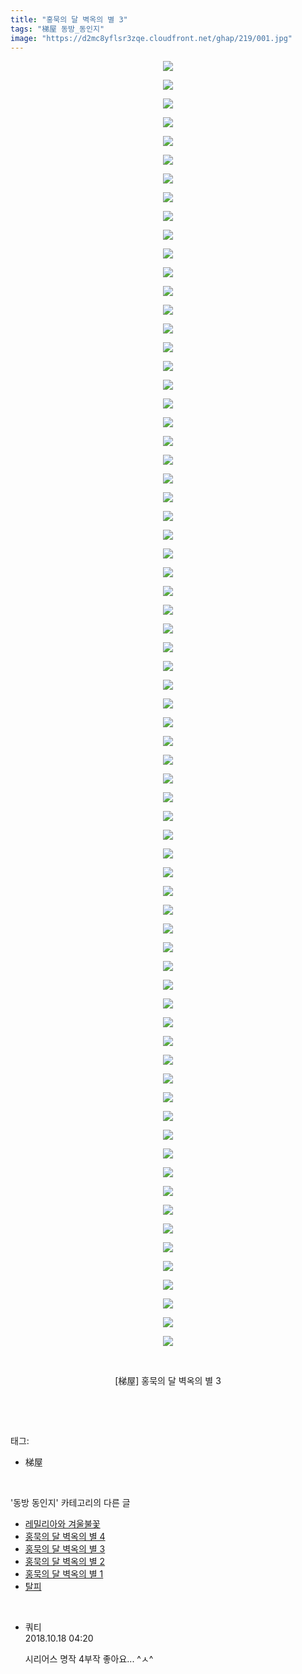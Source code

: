 ```yaml
---
title: "홍묵의 달 벽옥의 별 3"
tags: "梯屋 동방_동인지"
image: "https://d2mc8yflsr3zqe.cloudfront.net/ghap/219/001.jpg"
---
```

<div class="article">
<p style="text-align: center; clear: none; float: none;"><img src="{{ site.imgserver2 }}/ghap/219/001.jpg"/></p>
<p style="text-align: center; clear: none; float: none;"><img src="{{ site.imgserver2 }}/ghap/219/002.jpg"/></p>
<p style="text-align: center; clear: none; float: none;"><img src="{{ site.imgserver2 }}/ghap/219/003.jpg"/></p>
<p style="text-align: center; clear: none; float: none;"><img src="{{ site.imgserver2 }}/ghap/219/004.jpg"/></p>
<p style="text-align: center; clear: none; float: none;"><img src="{{ site.imgserver2 }}/ghap/219/005.jpg"/></p>
<p style="text-align: center; clear: none; float: none;"><img src="{{ site.imgserver2 }}/ghap/219/006.jpg"/></p>
<p style="text-align: center; clear: none; float: none;"><img src="{{ site.imgserver2 }}/ghap/219/007.jpg"/></p>
<p style="text-align: center; clear: none; float: none;"><img src="{{ site.imgserver2 }}/ghap/219/008.jpg"/></p>
<p style="text-align: center; clear: none; float: none;"><img src="{{ site.imgserver2 }}/ghap/219/009.jpg"/></p>
<p style="text-align: center; clear: none; float: none;"><img src="{{ site.imgserver2 }}/ghap/219/010.jpg"/></p>
<p style="text-align: center; clear: none; float: none;"><img src="{{ site.imgserver2 }}/ghap/219/011.jpg"/></p>
<p style="text-align: center; clear: none; float: none;"><img src="{{ site.imgserver2 }}/ghap/219/012.jpg"/></p>
<p style="text-align: center; clear: none; float: none;"><img src="{{ site.imgserver2 }}/ghap/219/013.jpg"/></p>
<p style="text-align: center; clear: none; float: none;"><img src="{{ site.imgserver2 }}/ghap/219/014.jpg"/></p>
<p style="text-align: center; clear: none; float: none;"><img src="{{ site.imgserver2 }}/ghap/219/015.jpg"/></p>
<p style="text-align: center; clear: none; float: none;"><img src="{{ site.imgserver2 }}/ghap/219/016.jpg"/></p>
<p style="text-align: center; clear: none; float: none;"><img src="{{ site.imgserver2 }}/ghap/219/017.jpg"/></p>
<p style="text-align: center; clear: none; float: none;"><img src="{{ site.imgserver2 }}/ghap/219/018.jpg"/></p>
<p style="text-align: center; clear: none; float: none;"><img src="{{ site.imgserver2 }}/ghap/219/019.jpg"/></p>
<p style="text-align: center; clear: none; float: none;"><img src="{{ site.imgserver2 }}/ghap/219/020.jpg"/></p>
<p style="text-align: center; clear: none; float: none;"><img src="{{ site.imgserver2 }}/ghap/219/021.jpg"/></p>
<p style="text-align: center; clear: none; float: none;"><img src="{{ site.imgserver2 }}/ghap/219/022.jpg"/></p>
<p style="text-align: center; clear: none; float: none;"><img src="{{ site.imgserver2 }}/ghap/219/023.jpg"/></p>
<p style="text-align: center; clear: none; float: none;"><img src="{{ site.imgserver2 }}/ghap/219/024.jpg"/></p>
<p style="text-align: center; clear: none; float: none;"><img src="{{ site.imgserver2 }}/ghap/219/025.jpg"/></p>
<p style="text-align: center; clear: none; float: none;"><img src="{{ site.imgserver2 }}/ghap/219/026.jpg"/></p>
<p style="text-align: center; clear: none; float: none;"><img src="{{ site.imgserver2 }}/ghap/219/027.jpg"/></p>
<p style="text-align: center; clear: none; float: none;"><img src="{{ site.imgserver2 }}/ghap/219/028.jpg"/></p>
<p style="text-align: center; clear: none; float: none;"><img src="{{ site.imgserver2 }}/ghap/219/029.jpg"/></p>
<p style="text-align: center; clear: none; float: none;"><img src="{{ site.imgserver2 }}/ghap/219/030.jpg"/></p>
<p style="text-align: center; clear: none; float: none;"><img src="{{ site.imgserver2 }}/ghap/219/031.jpg"/></p>
<p style="text-align: center; clear: none; float: none;"><img src="{{ site.imgserver2 }}/ghap/219/032.jpg"/></p>
<p style="text-align: center; clear: none; float: none;"><img src="{{ site.imgserver2 }}/ghap/219/033.jpg"/></p>
<p style="text-align: center; clear: none; float: none;"><img src="{{ site.imgserver2 }}/ghap/219/034.jpg"/></p>
<p style="text-align: center; clear: none; float: none;"><img src="{{ site.imgserver2 }}/ghap/219/035.jpg"/></p>
<p style="text-align: center; clear: none; float: none;"><img src="{{ site.imgserver2 }}/ghap/219/036.jpg"/></p>
<p style="text-align: center; clear: none; float: none;"><img src="{{ site.imgserver2 }}/ghap/219/037.jpg"/></p>
<p style="text-align: center; clear: none; float: none;"><img src="{{ site.imgserver2 }}/ghap/219/038.jpg"/></p>
<p style="text-align: center; clear: none; float: none;"><img src="{{ site.imgserver2 }}/ghap/219/039.jpg"/></p>
<p style="text-align: center; clear: none; float: none;"><img src="{{ site.imgserver2 }}/ghap/219/040.jpg"/></p>
<p style="text-align: center; clear: none; float: none;"><img src="{{ site.imgserver2 }}/ghap/219/041.jpg"/></p>
<p style="text-align: center; clear: none; float: none;"><img src="{{ site.imgserver2 }}/ghap/219/042.jpg"/></p>
<p style="text-align: center; clear: none; float: none;"><img src="{{ site.imgserver2 }}/ghap/219/043.jpg"/></p>
<p style="text-align: center; clear: none; float: none;"><img src="{{ site.imgserver2 }}/ghap/219/044.jpg"/></p>
<p style="text-align: center; clear: none; float: none;"><img src="{{ site.imgserver2 }}/ghap/219/045.jpg"/></p>
<p style="text-align: center; clear: none; float: none;"><img src="{{ site.imgserver2 }}/ghap/219/046.jpg"/></p>
<p style="text-align: center; clear: none; float: none;"><img src="{{ site.imgserver2 }}/ghap/219/047.jpg"/></p>
<p style="text-align: center; clear: none; float: none;"><img src="{{ site.imgserver2 }}/ghap/219/048.jpg"/></p>
<p style="text-align: center; clear: none; float: none;"><img src="{{ site.imgserver2 }}/ghap/219/049.jpg"/></p>
<p style="text-align: center; clear: none; float: none;"><img src="{{ site.imgserver2 }}/ghap/219/050.jpg"/></p>
<p style="text-align: center; clear: none; float: none;"><img src="{{ site.imgserver2 }}/ghap/219/051.jpg"/></p>
<p style="text-align: center; clear: none; float: none;"><img src="{{ site.imgserver2 }}/ghap/219/052.jpg"/></p>
<p style="text-align: center; clear: none; float: none;"><img src="{{ site.imgserver2 }}/ghap/219/053.jpg"/></p>
<p style="text-align: center; clear: none; float: none;"><img src="{{ site.imgserver2 }}/ghap/219/054.jpg"/></p>
<p style="text-align: center; clear: none; float: none;"><img src="{{ site.imgserver2 }}/ghap/219/055.jpg"/></p>
<p style="text-align: center; clear: none; float: none;"><img src="{{ site.imgserver2 }}/ghap/219/056.jpg"/></p>
<p style="text-align: center; clear: none; float: none;"><img src="{{ site.imgserver2 }}/ghap/219/057.jpg"/></p>
<p style="text-align: center; clear: none; float: none;"><img src="{{ site.imgserver2 }}/ghap/219/058.jpg"/></p>
<p style="text-align: center; clear: none; float: none;"><img src="{{ site.imgserver2 }}/ghap/219/059.jpg"/></p>
<p style="text-align: center; clear: none; float: none;"><img src="{{ site.imgserver2 }}/ghap/219/060.jpg"/></p>
<p style="text-align: center; clear: none; float: none;"><img src="{{ site.imgserver2 }}/ghap/219/061.jpg"/></p>
<p style="text-align: center; clear: none; float: none;"><img src="{{ site.imgserver2 }}/ghap/219/062.jpg"/></p>
<p style="text-align: center; clear: none; float: none;"><img src="{{ site.imgserver2 }}/ghap/219/063.jpg"/></p>
<p style="text-align: center; clear: none; float: none;"><img src="{{ site.imgserver2 }}/ghap/219/064.jpg"/></p>
<p style="text-align: center; clear: none; float: none;"><img src="{{ site.imgserver2 }}/ghap/219/065.jpg"/></p>
<p style="text-align: center; clear: none; float: none;"><img src="{{ site.imgserver2 }}/ghap/219/066.jpg"/></p>
<p style="text-align: center; clear: none; float: none;"><img src="{{ site.imgserver2 }}/ghap/219/067.jpg"/></p>
<p style="text-align: center; clear: none; float: none;"><img src="{{ site.imgserver2 }}/ghap/219/068.jpg"/></p>
<p style="text-align: center; clear: none; float: none;"><img src="{{ site.imgserver2 }}/ghap/219/069.jpg"/></p>
<p style="text-align: center; clear: none; float: none;"><br/></p>
<p style="text-align: center; clear: none; float: none;">[梯屋] 홍묵의 달 벽옥의 별 3</p>
<p><br/></p>
</div><br/>
<div class="tagTrail">
<p>태그: </p>
<ul>
<li>梯屋</li>
</ul>
</div><br/>
<div class="another">
<p>'동방 동인지' 카테고리의 다른 글</p>
<ul>
<li><a href="/ghap_221">레밀리아와 겨울불꽃</a></li>
<li><a href="/ghap_220">홍묵의 달 벽옥의 별 4</a></li>
<li><a href="/ghap_219">홍묵의 달 벽옥의 별 3</a></li>
<li><a href="/ghap_218">홍묵의 달 벽옥의 별 2</a></li>
<li><a href="/ghap_217">홍묵의 달 벽옥의 별 1</a></li>
<li><a href="/ghap_216">탈피</a></li>
</ul>
</div><br/>
<div class="cb_module cb_fluid">
<div class="cb_wrt cb_profile">
<div class="comment">
<ul>
<li class="cb_thumb_off" id="comment15357530">
<div class="cb_comment_area">
<div class="cb_info_area">
<div class="cb_section">
<span class="cb_nick_name">쿼티</span>
</div>
<div class="cb_section">
<span class="cb_date">2018.10.18 04:20 </span>
</div>
</div>
<div class="cb_dsc_comment">
<p class="cb_dsc">
											시리어스 명작 4부작 좋아요... ^ㅅ^
										</p>
</div>
</div></li>
</ul>
</div>
</div><!-- commentList close -->
</div><br/>
